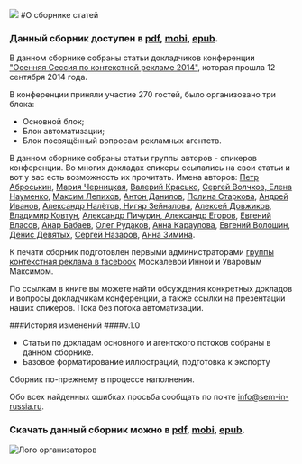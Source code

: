 ![](http://dl.getdropbox.com/u/390630/bookcover_v11_FIN_5.jpg)
<meta name="google-site-verification" content="JojxzlFd6vvAg1dFu1Ti892YRHDrWaymv-dQPfkJ80M" />
#О сборнике статей

### Данный сборник доступен в [pdf](https://www.gitbook.io/download/pdf/book/40-02/os2014?lang=), [mobi](https://www.gitbook.io/download/mobi/book/40-02/os2014?lang=), [epub](https://www.gitbook.io/download/epub/book/40-02/os2014?lang=).

В данном сборнике собраны статьи докладчиков конференции ["Осенняя Сессия по контекстной рекламе 2014"](http://sem-in-russia.ru), которая прошла 12 сентября 2014 года.

В конференции приняли участие 270 гостей, было организовано три блока:
 - Основной блок;
 - Блок автоматизации;
 - Блок посвящённый вопросам рекламных агентств.

В данном сборнике собраны статьи группы авторов - спикеров конференции. Во многих докладах спикеры ссылались на свои статьи и вот у вас есть возможность их прочитать. Имена авторов: [Петр Аброськин](osnovnoi_potok/pabroskin.md), [Мария Черницкая](osnovnoi_potok/chernitskaya.md), [Валерий Красько](osnovnoi_potok/krasko.md), [Сергей Волчков, Елена Науменко](osnovnoi_potok/volchkov,_naumenko.md), [Максим Лепихов](osnovnoi_potok/lepihov.md), [Антон Данилов](osnovnoi_potok/danilov.md), [Полина Старкова](osnovnoi_potok/starkova.md), [Андрей Иванов](osnovnoi_potok/ivanov.md), [Александр Налётов, Нигяр Зейналова](osnovnoi_potok/naletov_zeinalova.md), [Алексей Довжиков](osnovnoi_potok/dovzhikov.md), [Владимир Ковтун](osnovnoi_potok/kovtun.md), [Александр Пичурин, Александр Егоров](osnovnoi_potok/pichurin_egorov.md), [Евгений Власов](osnovnoi_potok/vlasov.md), [Анар Бабаев](osnovnoi_potok/babaev.md), [Олег Рудаков](agentskiy_potok/rudakov.md), [Анна Караулова](agentskiy_potok/karaulova.md), [Евгений Волошин](agentskiy_potok/voloshin.md), [Денис Девятых](agentskiy_potok/devyatih.md), [Сергей Назаров](agentskiy_potok/nazarov.md), [Анна Зимина](agentskiy_potok/zimina.md).

К печати сборник подготовлен первыми администраторами [группы контекстная реклама в facebook](http://on.fb.me/Z8KB4B) Москалевой Инной и Уваровым Максимом.

По ссылкам в книге вы можете найти обсуждения конкретных докладов и вопросы докладчикам конференции, а также ссылки на презентации наших спикеров. Пока без потока автоматизации.

###История изменений
####v.1.0
 - Статьи по докладам основного и агентского потоков собраны в данном сборнике.
 - Базовое форматирование иллюстраций, подготовка к экспорту

Сборник по-прежнему в процессе наполнения.

Обо всех найденных ошибках просьба сообщать по почте info@sem-in-russia.ru.

### Скачать данный сборник можно в [pdf](https://www.gitbook.io/download/pdf/book/40-02/os2014?lang=), [mobi](https://www.gitbook.io/download/mobi/book/40-02/os2014?lang=), [epub](https://www.gitbook.io/download/epub/book/40-02/os2014?lang=).


![Лого организаторов](http://dl.getdropbox.com/u/390630/for-book.png)
